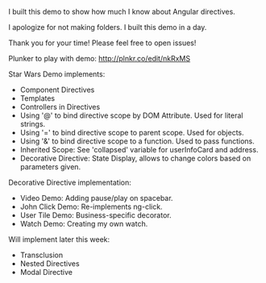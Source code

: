 I built this demo to show how much I know about Angular directives.

I apologize for not making folders. I built this demo in a day.

Thank you for your time! Please feel free to open issues!

Plunker to play with demo: http://plnkr.co/edit/nkRxMS

Star Wars Demo implements:
 * Component Directives
 * Templates
 * Controllers in Directives
 * Using '@' to bind directive scope by DOM Attribute. Used for literal strings.
 * Using '=' to bind directive scope to parent scope. Used for objects.
 * Using '&' to bind directive scope to a function. Used to pass functions.
 * Inherited Scope: See 'collapsed' variable for userInfoCard and address.
 * Decorative Directive: State Display, allows to change colors based on parameters given.



Decorative Directive implementation:
* Video Demo: Adding pause/play on spacebar.
* John Click Demo: Re-implements ng-click.
* User Tile Demo: Business-specific decorator.
* Watch Demo: Creating my own watch.

Will implement later this week:
* Transclusion
* Nested Directives
* Modal Directive